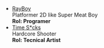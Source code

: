 - [RayBoy](https://rayboyy.itch.io/rayboy) <br/>
Platformer 2D like Super Meat Boy <br/>
**Rol: Programer** <br/>
- [Time S*cks](https://opa-studio.itch.io/time-scks) <br/>
Hardcore Shooter <br/>
**Rol: Tecnical Artist**
